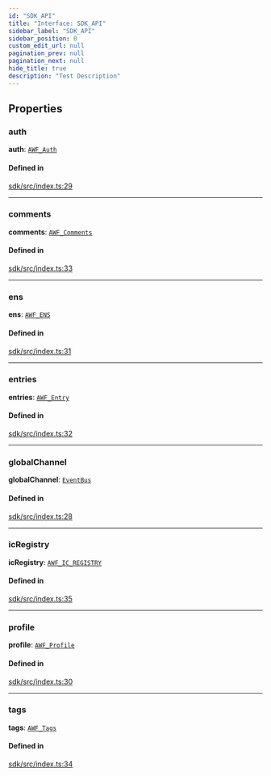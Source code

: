 ```yaml
---
id: "SDK_API"
title: "Interface: SDK_API"
sidebar_label: "SDK_API"
sidebar_position: 0
custom_edit_url: null
pagination_prev: null
pagination_next: null
hide_title: true
description: "Test Description"
---
```


## Properties

### auth

 **auth**: [`AWF_Auth`](../classes/sdk.AWF_Auth.md)

#### Defined in

[sdk/src/index.ts:29](https://github.com/AKASHAorg/akasha-framework/blob/d370b59a/sdk/src/index.ts#L29)

___

### comments

 **comments**: [`AWF_Comments`](../classes/sdk.AWF_Comments.md)

#### Defined in

[sdk/src/index.ts:33](https://github.com/AKASHAorg/akasha-framework/blob/d370b59a/sdk/src/index.ts#L33)

___

### ens

 **ens**: [`AWF_ENS`](../classes/sdk.AWF_ENS.md)

#### Defined in

[sdk/src/index.ts:31](https://github.com/AKASHAorg/akasha-framework/blob/d370b59a/sdk/src/index.ts#L31)

___

### entries

 **entries**: [`AWF_Entry`](../classes/sdk.AWF_Entry.md)

#### Defined in

[sdk/src/index.ts:32](https://github.com/AKASHAorg/akasha-framework/blob/d370b59a/sdk/src/index.ts#L32)

___

### globalChannel

 **globalChannel**: [`EventBus`](../classes/sdk.EventBus.md)

#### Defined in

[sdk/src/index.ts:28](https://github.com/AKASHAorg/akasha-framework/blob/d370b59a/sdk/src/index.ts#L28)

___

### icRegistry

 **icRegistry**: [`AWF_IC_REGISTRY`](../classes/sdk.AWF_IC_REGISTRY.md)

#### Defined in

[sdk/src/index.ts:35](https://github.com/AKASHAorg/akasha-framework/blob/d370b59a/sdk/src/index.ts#L35)

___

### profile

 **profile**: [`AWF_Profile`](../classes/sdk.AWF_Profile.md)

#### Defined in

[sdk/src/index.ts:30](https://github.com/AKASHAorg/akasha-framework/blob/d370b59a/sdk/src/index.ts#L30)

___

### tags

 **tags**: [`AWF_Tags`](../classes/sdk.AWF_Tags.md)

#### Defined in

[sdk/src/index.ts:34](https://github.com/AKASHAorg/akasha-framework/blob/d370b59a/sdk/src/index.ts#L34)

